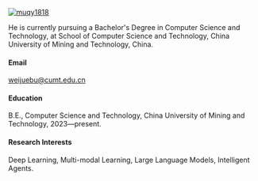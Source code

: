 [![muqy1818](https://img.shields.io/badge/muqy1818-github-blue?logo=github)](https://github.com/muqy1818)

He is currently pursuing a Bachelor's Degree in Computer Science and Technology, at School of Computer Science and Technology, China University of Mining and Technology, China.

#### Email
weijuebu@cumt.edu.cn

#### Education
B.E., Computer Science and Technology, China University of Mining and Technology, 2023—present.

#### Research Interests
Deep Learning, Multi-modal Learning, Large Language Models, Intelligent Agents.

